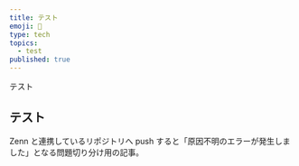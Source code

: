 ```yaml
---
title: テスト
emoji: 👏
type: tech
topics:
  - test
published: true
---
```


テスト

## テスト

Zenn と連携しているリポジトリへ push すると「原因不明のエラーが発生しました」となる問題切り分け用の記事。


